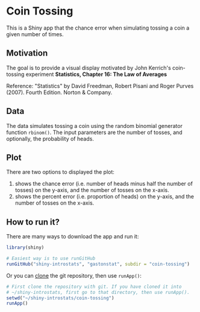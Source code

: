 # Coin Tossing

This is a Shiny app that the chance error when simulating tossing a coin a given number of times.


## Motivation

The goal is to provide a visual display motivated by John Kerrich's coin-tossing experiment __Statistics, Chapter 16: The Law of Averages__

Reference: "Statistics" by David Freedman, Robert Pisani and Roger Purves (2007). Fourth Edition. Norton & Company.


## Data

The data simulates tossing a coin using the random binomial generator function `rbinom()`. The input parameters are the number of tosses, and optionally, the probability of heads.


## Plot

There are two options to displayed the plot: 

1. shows the chance error (i.e. number of heads minus half the number of tosses) on the y-axis, and the number of tosses on the x-axis.
2. shows the percent error (i.e. proportion of heads) on the y-axis, and the number of tosses on the x-axis.


## How to run it?

There are many ways to download the app and run it:

```R
library(shiny)

# Easiest way is to use runGitHub
runGitHub("shiny-introstats", "gastonstat", subdir = "coin-tossing")
```

Or you can [clone](http://stackoverflow.com/questions/651038/how-do-you-clone-a-git-repository-into-a-specific-folder) the git repository, then use `runApp()`:

```R
# First clone the repository with git. If you have cloned it into
# ~/shiny-introstats, first go to that directory, then use runApp().
setwd("~/shiny-introstats/coin-tossing")
runApp()
```
